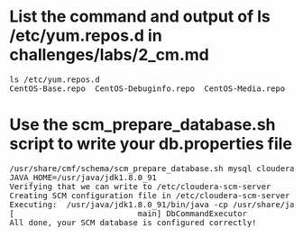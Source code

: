 <h1>List the command and output of ls /etc/yum.repos.d in challenges/labs/2_cm.md</h1>
<pre>
ls /etc/yum.repos.d
CentOS-Base.repo  CentOS-Debuginfo.repo  CentOS-Media.repo  CentOS-Vault.repo  cloudera-manager.repo  mysql-community.repo  mysql-community-source.repo
</pre>

<h1>Use the scm_prepare_database.sh script to write your db.properties file</h1>
<pre>
/usr/share/cmf/schema/scm_prepare_database.sh mysql cloudera cloudera T3mp0r@l -h ip-172-31-37-252 
JAVA_HOME=/usr/java/jdk1.8.0_91
Verifying that we can write to /etc/cloudera-scm-server
Creating SCM configuration file in /etc/cloudera-scm-server
Executing:  /usr/java/jdk1.8.0_91/bin/java -cp /usr/share/java/mysql-connector-java.jar:/usr/share/java/oracle-connector-java.jar:/usr/share/cmf/schema/../lib/* com.cloudera.enterprise.dbutil.DbCommandExecutor /etc/cloudera-scm-server/db.properties com.cloudera.cmf.db.
[                          main] DbCommandExecutor              INFO  Successfully connected to database.
All done, your SCM database is configured correctly!
</pre>

